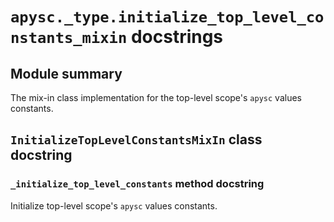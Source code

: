 # `apysc._type.initialize_top_level_constants_mixin` docstrings

## Module summary

The mix-in class implementation for the top-level scope's `apysc` values constants.

## `InitializeTopLevelConstantsMixIn` class docstring

### `_initialize_top_level_constants` method docstring

Initialize top-level scope's `apysc` values constants.